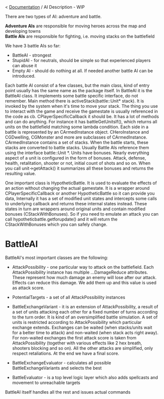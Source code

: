 < [Documentation](../Readme.md) /  AI Description - WIP

There are two types of AI: adventure and battle.

**Adventure AIs** are responsible for moving heroes across the map and developing towns  
**Battle AIs** are responsible for fighting, i.e. moving stacks on the battlefield  

We have 3 battle AIs so far:
* BattleAI - strongest
* StupidAI - for neutrals, should be simple so that experienced players can abuse it
* Empty AI - should do nothing at all. If needed another battle AI can be introduced.  

Each battle AI consist of a few classes, but the main class, kind of entry point usually has the same name as the package itself. In BattleAI it is the BattleAI class. It implements some battle specific interface, do not remember. Main method there is activeStack(battle::Unit* stack). It is invoked by the system when it's time to move your stack. The thing you use to interact with the game and receive the gamestate is usually referenced in the code as cb. CPlayerSpecificCallback it should be. It has a lot of methods and can do anything. For instance it has battleGetUnitsIf(), which returns all units on the battlefield matching some lambda condition.
Each side in a battle is represented by an CArmedInstance object. CHeroInstance and CGDwelling, CGMonster and more are subclasses of CArmedInstance. CArmedInstance contains a set of stacks. When the battle starts, these stacks are converted to battle stacks. Usually Battle AIs reference them using the interface battle::Unit *.
Units have bonuses. Nearly everything aspect of a unit is configured in the form of bonuses. Attack, defense, health, retalitation, shooter or not, initial count of shots and so on.
When you call unit->getAttack() it summarizes all these bonuses and returns the resulting value.  

One important class is HypotheticBattle. It is used to evaluate the effects of an action without changing the actual gamestate. It is a wrapper around CPlayerSpecificCallback or another HypotheticBattle so it can provide you data, Internally it has a set of modified unit states and intercepts some calls to underlying callback and returns these internal states instead. These states in turn are wrappers around original units and contain modified bonuses (CStackWithBonuses). So if you need to emulate an attack you can call hypotheticbattle.getforupdate() and it will return the CStackWithBonuses which you can safely change.  

# BattleAI  

BattleAI's most important classes are the following:

- AttackPossibility - one particular way to attack on the battlefield. Each AttackPossibility instance has multiple ...DamageReduce attributes. These represent how much damage an enemy will lose after our attack. Effects can reduce this damage. We add them up and this value is used as attack score.

- PotentialTargets - a set of all AttackPossibility instances

- BattleExchangeVariant - it is an extension of AttackPossibility, a result of a set of units attacking each other for a fixed number of turns according to the turn order. It is kind of an oversimplified battle simulation. A set of units is restricted according to AttackPossibility which particular exchange extends. Exchanges can be waited (when stacks/units wait for a better time to attack) and non-waited (when stack acts right away). For non-waited exchanges the first attack score is taken from AttackPossibility (together with various effects like 2 hex breath, shooters blocking and so on). All the other attacks are simplified, only respect retaliations. At the end we have a final score.

- BattleExchangeEvaluator - calculates all possible BattleExchangeVariants and selects the best

- BattleEvaluator - is a top level logic layer which also adds spellcasts and movement to unreachable targets

BattleAI itself handles all the rest and issues actual commands
